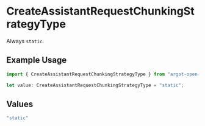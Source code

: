 # CreateAssistantRequestChunkingStrategyType

Always `static`.

## Example Usage

```typescript
import { CreateAssistantRequestChunkingStrategyType } from "argot-open-ai/models/components";

let value: CreateAssistantRequestChunkingStrategyType = "static";
```

## Values

```typescript
"static"
```
